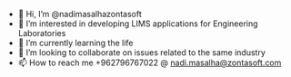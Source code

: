 - 👋 Hi, I’m @nadimasalhazontasoft
- 👀 I’m interested in developing LIMS applications for Engineering Laboratories
- 🌱 I’m currently learning the life
- 💞️ I’m looking to collaborate on issues related to the same industry
- 📫 How to reach me +962796767022 @ nadi.masalha@zontasoft.com

<!---
nadimasalhazontasoft/nadimasalhazontasoft is a ✨ special ✨ repository because its `README.md` (this file) appears on your GitHub profile.
You can click the Preview link to take a look at your changes.
--->
